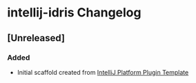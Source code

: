 <!-- Keep a Changelog guide -> https://keepachangelog.com -->

# intellij-idris Changelog

## [Unreleased]
### Added
- Initial scaffold created from [IntelliJ Platform Plugin Template](https://github.com/JetBrains/intellij-platform-plugin-template)
